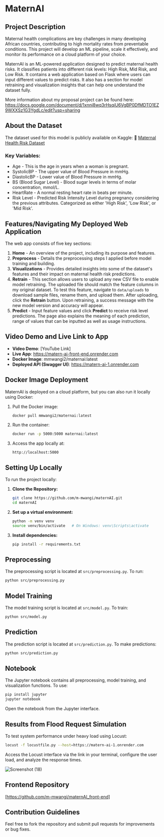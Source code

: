 # MaternAI

## Project Description
Maternal health complications are key challenges in many developing African countries, contributing to high mortality rates from preventable conditions. This project will develop an ML pipeline, scale it effectively, and monitor its performance on a cloud platform of your choice.

MaternAI is an ML-powered application designed to predict maternal health risks. It classifies patients into different risk levels: High Risk, Mid Risk, and Low Risk. 
It contains a web application based on Flask where users can input different values to predict risks. It also has a section for model retraining and visualization insights that can help one understand the dataset fully.

More information about my proposal project can be found here: https://docs.google.com/document/d/1xnnj8wq3rHsqiU6VgBP0DfMDTO1EZ9WXXSz1G3YgdLc/edit?usp=sharing

## About the Dataset
The dataset used for this model is publicly available on Kaggle:
🔗 [Maternal Health Risk Dataset](https://www.kaggle.com/datasets/csafrit2/maternal-health-risk-data/data)  

### Key Variables:
- Age - This is the age in years when a woman is pregnant.
- SystolicBP - The upper value of Blood Pressure in mmHg.
- DiastolicBP - Lower value of Blood Pressure in mmHg.
- BS (Blood Sugar Level) - Blood sugar levels in terms of molar concentration, mmol/L.
- HeartRate - A normal resting heart rate in beats per minute.
- Risk Level - Predicted Risk Intensity Level during pregnancy considering the previous attributes. Categorized as either 'High Risk', 'Low Risk', or 'Mid Risk'.

## Features/Navigating My Deployed Web Application
The web app consists of five key sections:
1. **Home** - An overview of the project, including its purpose and features.
2. **Preprocess** - Details the preprocessing steps I applied before model training and building.
3. **Visualizations** - Provides detailed insights into some of the dataset's features and their impact on maternal health risk predictions.
4. **Retrain** - This section allows users to upload any new CSV file to enable model retraining. The uploaded file should match the feature columns in my original dataset. To test this feature, navigate to `data/uploads` to download sample files, rename them, and upload them. After uploading, click the **Retrain** button. Upon retraining, a success message with the new model version and accuracy will appear. 
5. **Predict** - Input feature values and click **Predict** to receive risk level predictions. The page also explains the meaning of each prediction, range of values that can be inputted as well as usage instructions.

## Video Demo and Live Link to App
- **Video Demo**: [YouTube Link]
- **Live App**: https://matern-ai-front-end.onrender.com
- **Docker Image**: mmwangi2/maternai:latest
- **Deployed API (Swagger UI)**: https://matern-ai-1.onrender.com

  
## Docker Image Deployment
MaternAI is deployed on a cloud platform, but you can also run it locally using Docker:

1. Pull the Docker image:
   ```bash
   docker pull mmwangi2/maternai:latest
   ```
2. Run the container:
   ```bash
   docker run -p 5000:5000 maternai:latest
   ```
3. Access the app locally at:
   ```
   http://localhost:5000
   ```

## Setting Up Locally
To run the project locally:

1. **Clone the Repository:**
   ```bash
   git clone https://github.com/m-mwangi/maternAI.git
   cd maternAI
   ```
2. **Set up a virtual environment:**
   ```bash
   python -m venv venv
   source venv/bin/activate   # On Windows: venv\Scripts\activate
   ```
3. **Install dependencies:**
   ```bash
   pip install -r requirements.txt
   ```

## Preprocessing
The preprocessing script is located at `src/preprocessing.py`.
To run:
```bash
python src/preprocessing.py
```

## Model Training
The model training script is located at `src/model.py`.
To train:
```bash
python src/model.py
```

## Prediction
The prediction script is located at `src/prediction.py`.
To make predictions:
```bash
python src/prediction.py
```

## Notebook
The Jupyter notebook contains all preprocessing, model training, and visualization functions.
To use:
```bash
pip install jupyter
jupyter notebook
```
Open the notebook from the Jupyter interface.

## Results from Flood Request Simulation
To test system performance under heavy load using Locust:
```bash
locust -f locustfile.py --host=https://matern-ai-1.onrender.com
```
Access the Locust interface via the link in your terminal, configure the user load, and analyze the response times.

![Screenshot (18)](https://github.com/user-attachments/assets/8f33a894-71c5-4d6a-8745-0e59f5af6109)


## Frontend Repository
[https://github.com/m-mwangi/maternAI_front-end]

## Contribution Guidelines
Feel free to fork the repository and submit pull requests for improvements or bug fixes.
